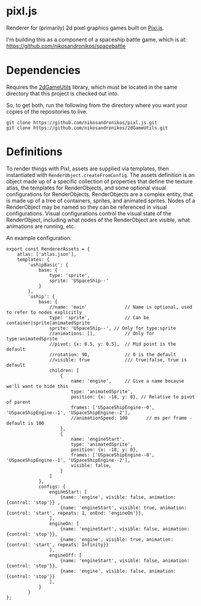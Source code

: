 # pixl.js
Renderer for (primarily) 2d pixel graphics games built on [Pixi.js](https://github.com/pixijs/pixi.js/).

I'm building this as a component of a spaceship battle game, which is at:
https://github.com/nikosandronikos/spacebattle

# Dependencies
Requires the [2dGameUtils](https://github.com/nikosandronikos/2dGameUtils) library, which must be located in
the same directory that this project is checked out into.

So, to get both, run the following from the directory where you want your copies of the repositories to live.
```
git clone https://github.com/nikosandronikos/pixl.js.git
git clone https://github.com/nikosandronikos/2dGameUtils.git
```
# Definitions
To render things with Pixl, assets are supplied via templates, then instantiated with `RenderObject.createFromConfig`.
The assets definition is an object made up of a specific collection of properties that define the texture atlas, the templates for RenderObjects, and some optional visual configurations for RenderObjects.
RenderObjects are a complex entity, that is made up of a tree of containers, sprites, and animated sprites. Nodes of a RenderObject may be named so they can be referenced in visual configurations.
Visual configurations control the visual state of the RenderObject, including what nodes of the RenderObject are visible, what animations are running, etc.

An example configuration:
```
export const RendererAssets = {
	atlas: ['atlas.json'],
	templates: {
		'ushipBasic': {
			base: {
				type: 'sprite',
				sprite: 'USpaceShip--'
			}
		},
		'uship': {
			base: {
				//name: 'main'				// Name is optional, used to refer to nodes explicitly
				type: 'sprite',				// Can be container|sprite|animatedSprite
				sprite: 'USpaceShip--',	// Only for type:sprite
				//animations: [],			// Only for type:animatedSprite
				//pivot: {x: 0.5, y: 0.5},	// Mid point is the default
				//rotation: 90, 			// 0 is the default
				//visible: true				/// true|false, true is default
				children: [
					{
						name: 'engine',		// Give a name because we'll want to hide this
						type: 'animatedSprite',
						position: {x: -18, y: 0}, // Relative to pivot of parent
						frames: ['USpaceShipEngine--0', 'USpaceShipEngine--1', 'USpaceShipEngine--2'],
						//animationSpeed: 100		// ms per frame - default is 100
					},
					{
						name: 'engineStart',
						type: 'animatedSprite',
						position: {x: -18, y: 0},
						frames: ['USpaceShipEngine--0', 'USpaceShipEngine--1', 'USpaceShipEngine--2'],
						visible: false,
					}
				]
			},
			configs: {
				engineStart: [
					{name: 'engine', visible: false, animation: {control: 'stop'}} ,
					{name: 'engineStart', visible: true, animation: {control: 'start', repeats: 1, onEnd: 'engineOn'}},
				],
				engineOn: [
					{name: 'engineStart', visible: false, animation: {control: 'stop'}},
					{name: 'engine', visible: true, animation: {control: 'start', repeats: Infinity}} 
				],
				engineOff: [
					{name: 'engineStart', visible: false, animation: {control: 'stop'}},
					{name: 'engine', visible: false, animation: {control: 'stop'}} 
				],
			}
		}
};
```
